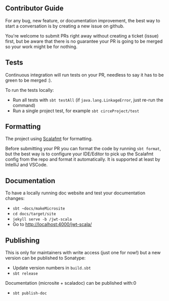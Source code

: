 ## Contributor Guide

For any bug, new feature, or documentation improvement,
the best way to start a conversation is by creating a new issue on github.

You're welcome to submit PRs right away without creating a ticket (issue) first, but be aware that there
is no guarantee your PR is going to be merged so your work might be for nothing.

## Tests

Continuous integration will run tests on your PR, needless to say it has to be green to be merged :).

To run the tests locally:
- Run all tests with `sbt testAll` (if `java.lang.LinkageError`, just re-run the command)
- Run a single project test, for example `sbt circeProject/test`

## Formatting

The project using [Scalafmt](https://scalameta.org/scalafmt/) for formatting.

Before submitting your PR you can format the code by running `sbt format`, but the best way is to configure your IDE/Editor
to pick up the Scalafmt config from the repo and format it automatically. It is supported at least by IntelliJ and VSCode.

## Documentation

To have a locally running doc website and test your documentation changes:
  - `sbt ~docs/makeMicrosite`
  - `cd docs/target/site`
  - `jekyll serve -b /jwt-scala`
  - Go to [http://localhost:4000/jwt-scala/](http://localhost:4000/jwt-scala/)

## Publishing

This is only for maintainers with write access (just one for now!) but a new version can be published to Sonatype:
- Update version numbers in `build.sbt`
- `sbt release`

Documentation (microsite + scaladoc) can be published with:0
- `sbt publish-doc`

